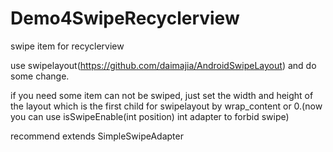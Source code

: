 # Demo4SwipeRecyclerview
swipe item for recyclerview

use swipelayout(https://github.com/daimajia/AndroidSwipeLayout) and do some change.

if you need some item can not be swiped,
just set the width and height of the layout which is the first child for swipelayout by wrap_content or 0.(now you can use isSwipeEnable(int position) int adapter to forbid swipe)

recommend extends SimpleSwipeAdapter
